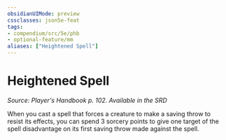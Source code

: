 ```yaml
---
obsidianUIMode: preview
cssclasses: json5e-feat
tags:
- compendium/src/5e/phb
- optional-feature/mm
aliases: ["Heightened Spell"]
---
```

# Heightened Spell
*Source: Player's Handbook p. 102. Available in the <span title='Systems Reference Document (5.1)'>SRD</span>*  

When you cast a spell that forces a creature to make a saving throw to resist its effects, you can spend 3 sorcery points to give one target of the spell disadvantage on its first saving throw made against the spell.